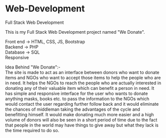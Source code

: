 # Web-Development
Full Stack Web Development

This is my Full Stack Web Development project named "We Donate". 

Front end -> HTML, CSS, JS, Bootstrap\
Backend -> PHP\
Database -> SQL\
Responsive

Idea Behind "We Donate":-\
The site is made to act as an interface between donors who want to donate items and NGOs who want to accept those items to help the people who are in need. It helps the NGOs to reach the people who are actually interested in donating any of their valuable item which can benefit a person in need. It has simple and responsive interface for the user who wants to donate anything masks, books etc. to pass the information to the NGOs which would contact the user regarding further follow back and it would eliminate the chances of middleman taking the advantages of the cycle and benefitting himself. It would make donating much more easier and a high volume of donors will also be seen in a short period of time due to the fact that people in the world may have things to give away but what they lack is the time required to do so.
